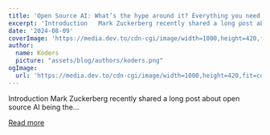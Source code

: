 ```yaml
---
title: 'Open Source AI: What’s the hype around it? Everything you need to know about it'
excerpt: 'Introduction   Mark Zuckerberg recently shared a long post about open source AI being the...'
date: '2024-08-09'
coverImage: 'https://media.dev.to/cdn-cgi/image/width=1000,height=420,fit=cover,gravity=auto,format=auto/https%3A%2F%2Fdev-to-uploads.s3.amazonaws.com%2Fuploads%2Farticles%2Fgk86tos6auq1jwqoxch8.png'
author:
  name: Koders
  picture: "assets/blog/authors/koders.png"
ogImage:
  url: 'https://media.dev.to/cdn-cgi/image/width=1000,height=420,fit=cover,gravity=auto,format=auto/https%3A%2F%2Fdev-to-uploads.s3.amazonaws.com%2Fuploads%2Farticles%2Fgk86tos6auq1jwqoxch8.png'
---
```


Introduction   Mark Zuckerberg recently shared a long post about open source AI being the...

[Read more](https://dev.to/middleware/open-source-ai-whats-the-hype-around-it-everything-you-need-to-know-about-it-3jd3)
